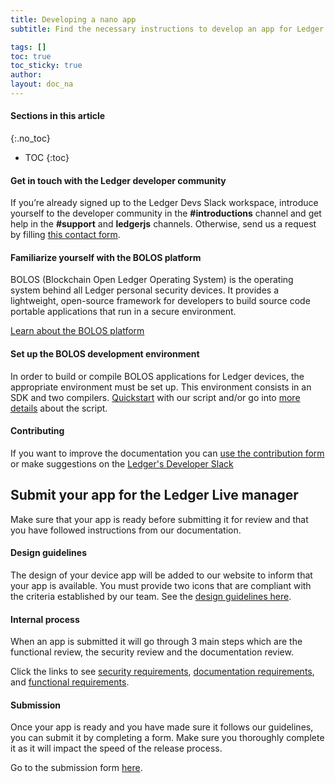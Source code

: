 ```yaml
---
title: Developing a nano app
subtitle: Find the necessary instructions to develop an app for Ledger devices

tags: []
toc: true
toc_sticky: true
author:
layout: doc_na
---
```


#### Sections in this article
{:.no_toc}
* TOC
{:toc}

#### Get in touch with the Ledger developer community

If you’re already signed up to the Ledger Devs Slack workspace, introduce yourself to the developer community in the **#introductions** channel and get help in the **#support** and **ledgerjs** channels. Otherwise, send us a request by filling [this contact form](../../../contact).

#### Familiarize yourself with the BOLOS platform

BOLOS (Blockchain Open Ledger Operating System) is the operating system behind all Ledger personal security devices. It provides a lightweight, open-source framework for developers to build source code portable applications that run in a secure environment.

[Learn about the BOLOS platform](../b_overview)

#### Set up the BOLOS development environment
In order to build or compile BOLOS applications for Ledger devices, the appropriate environment must be set up. This environment consists in an SDK and two compilers. [Quickstart](../u_quickstart) with our script and/or go into [more details](../u_deepdive) about the script.

#### Contributing
If you want to improve the documentation you can [use the contribution form](https://developers.ledger.com/contribution/) or make suggestions on the [Ledger's Developer Slack](https://ledger-dev.slack.com)


## Submit your app for the Ledger Live manager
Make sure that your app is ready before submitting it for review and that you have followed instructions from our documentation.

#### Design guidelines
The design of your device app will be added to our website to inform that your app is available. You must provide two icons that are compliant with the criteria established by our team.
See the [design guidelines here](../a_publishing_an_app/#design-guidelines).

#### Internal process
When an app is submitted it will go through 3 main steps which are the functional review, the security review and the documentation review.

Click the links to see [security requirements](../a_security_guidelines), [documentation requirements](../a_documentation_requirements), and [functional requirements](../u_display_management).

#### Submission
Once your app is ready and you have made sure it follows our guidelines, you can submit it by completing a form. Make sure you thoroughly complete it as it will impact the speed of the release process.

Go to the submission form [here](https://docs.google.com/forms/d/1Akhm7wWVISRxH4s9yScGdnuSsfRxSxg27yuIp4ufCts/viewform?edit_requested=true).


